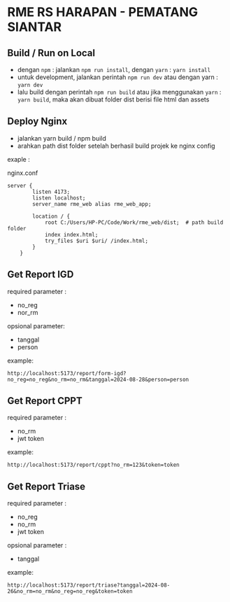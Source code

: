 # RME RS HARAPAN - PEMATANG SIANTAR

## Build / Run on Local

- dengan `npm` : jalankan `npm run install`, dengan `yarn` : `yarn install`
- untuk development, jalankan perintah `npm run dev` atau dengan yarn : `yarn dev`
- lalu build dengan perintah `npm run build` atau jika menggunakan `yarn` : `yarn build`, maka akan dibuat folder dist berisi file html dan assets

## Deploy Nginx

- jalankan yarn build / npm build
- arahkan path dist folder setelah berhasil build projek ke nginx config

exaple :

nginx.conf

```
server {
        listen 4173;
        listen localhost;
        server_name rme_web alias rme_web_app;

        location / {
            root C:/Users/HP-PC/Code/Work/rme_web/dist;  # path build folder
            index index.html;
            try_files $uri $uri/ /index.html;
        }
    }
```

## Get Report IGD

required parameter :

- no_reg
- nor_rm

opsional parameter:

- tanggal
- person

example:

```
http://localhost:5173/report/form-igd?no_reg=no_reg&no_rm=no_rm&tanggal=2024-08-28&person=person
```

## Get Report CPPT

required parameter :

- no_rm
- jwt token

example:

```
http://localhost:5173/report/cppt?no_rm=123&token=token
```

## Get Report Triase

required parameter :

- no_reg
- no_rm
- jwt token

opsional parameter :

- tanggal

example:

```
http://localhost:5173/report/triase?tanggal=2024-08-26&no_rm=no_rm&no_reg=no_reg&token=token
```
